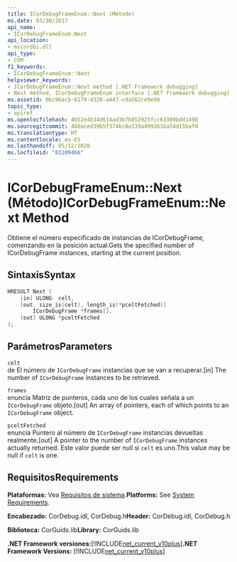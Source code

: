 ```yaml
---
title: ICorDebugFrameEnum::Next (Método)
ms.date: 03/30/2017
api_name:
- ICorDebugFrameEnum.Next
api_location:
- mscordbi.dll
api_type:
- COM
f1_keywords:
- ICorDebugFrameEnum::Next
helpviewer_keywords:
- ICorDebugFrameEnum::Next method [.NET Framework debugging]
- Next method, ICorDebugFrameEnum interface [.NET Framework debugging]
ms.assetid: 0bc96acb-6179-4328-a447-cda562ce9e98
topic_type:
- apiref
ms.openlocfilehash: 4652e4b34d614ad3b7b852925fcc63309bdd1498
ms.sourcegitcommit: 488aced39b5f374bc0a139a4993616a54d15baf0
ms.translationtype: MT
ms.contentlocale: es-ES
ms.lasthandoff: 05/12/2020
ms.locfileid: "83209466"
---
```

# <a name="icordebugframeenumnext-method"></a><span data-ttu-id="1cf07-102">ICorDebugFrameEnum::Next (Método)</span><span class="sxs-lookup"><span data-stu-id="1cf07-102">ICorDebugFrameEnum::Next Method</span></span>
<span data-ttu-id="1cf07-103">Obtiene el número especificado de instancias de ICorDebugFrame, comenzando en la posición actual.</span><span class="sxs-lookup"><span data-stu-id="1cf07-103">Gets the specified number of ICorDebugFrame instances, starting at the current position.</span></span>  
  
## <a name="syntax"></a><span data-ttu-id="1cf07-104">Sintaxis</span><span class="sxs-lookup"><span data-stu-id="1cf07-104">Syntax</span></span>  
  
```cpp  
HRESULT Next (  
    [in] ULONG  celt,  
    [out, size_is(celt), length_is(*pceltFetched)]  
        ICorDebugFrame *frames[],  
    [out] ULONG *pceltFetched  
);  
```  
  
## <a name="parameters"></a><span data-ttu-id="1cf07-105">Parámetros</span><span class="sxs-lookup"><span data-stu-id="1cf07-105">Parameters</span></span>  
 `celt`  
 <span data-ttu-id="1cf07-106">de El número de `ICorDebugFrame` instancias que se van a recuperar.</span><span class="sxs-lookup"><span data-stu-id="1cf07-106">[in] The number of `ICorDebugFrame` instances to be retrieved.</span></span>  
  
 `frames`  
 <span data-ttu-id="1cf07-107">enuncia Matriz de punteros, cada uno de los cuales señala a un `ICorDebugFrame` objeto.</span><span class="sxs-lookup"><span data-stu-id="1cf07-107">[out] An array of pointers, each of which points to an `ICorDebugFrame` object.</span></span>  
  
 `pceltFetched`  
 <span data-ttu-id="1cf07-108">enuncia Puntero al número de `ICorDebugFrame` instancias devueltas realmente.</span><span class="sxs-lookup"><span data-stu-id="1cf07-108">[out] A pointer to the number of `ICorDebugFrame` instances actually returned.</span></span> <span data-ttu-id="1cf07-109">Este valor puede ser null si `celt` es uno.</span><span class="sxs-lookup"><span data-stu-id="1cf07-109">This value may be null if `celt` is one.</span></span>  
  
## <a name="requirements"></a><span data-ttu-id="1cf07-110">Requisitos</span><span class="sxs-lookup"><span data-stu-id="1cf07-110">Requirements</span></span>  
 <span data-ttu-id="1cf07-111">**Plataformas:** Vea [Requisitos de sistema](../../get-started/system-requirements.md).</span><span class="sxs-lookup"><span data-stu-id="1cf07-111">**Platforms:** See [System Requirements](../../get-started/system-requirements.md).</span></span>  
  
 <span data-ttu-id="1cf07-112">**Encabezado:** CorDebug.idl, CorDebug.h</span><span class="sxs-lookup"><span data-stu-id="1cf07-112">**Header:** CorDebug.idl, CorDebug.h</span></span>  
  
 <span data-ttu-id="1cf07-113">**Biblioteca:** CorGuids.lib</span><span class="sxs-lookup"><span data-stu-id="1cf07-113">**Library:** CorGuids.lib</span></span>  
  
 <span data-ttu-id="1cf07-114">**.NET Framework versiones:**[!INCLUDE[net_current_v10plus](../../../../includes/net-current-v10plus-md.md)]</span><span class="sxs-lookup"><span data-stu-id="1cf07-114">**.NET Framework Versions:** [!INCLUDE[net_current_v10plus](../../../../includes/net-current-v10plus-md.md)]</span></span>
